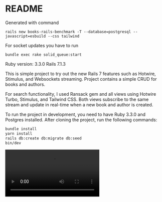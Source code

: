 # README

Generated with command

`rails new books-rails-benchmark -T --database=postgresql --javascript=esbuild --css tailwind`

For socket updates you have to run

`bundle exec rake solid_queue:start`

Ruby version: 3.3.0
Rails 7.1.3

This is simple project to try out the new Rails 7 features such as Hotwire, Stimulus, and Websockets streaming. Project contains a simple CRUD for books and authors.

For search functionality, I used Ransack gem and all views using Hotwire Turbo, Stimulus, and Tailwind CSS. Both views subscribe to the same stream and update in real-time when a new book and author is created.

To run the project in development, you need to have Ruby 3.3.0 and Postgres installed. After cloning the project, run the following commands:

```bash
bundle install
yarn install
rails db:create db:migrate db:seed
bin/dev
```

<video src="https://github.com/tomkra/books-rails-benchmark/assets/9742214/a220772a-be3c-406b-8a26-e0f530d1ee50"></video>

